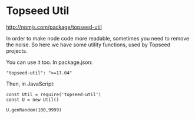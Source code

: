 # Topseed Util 

<http://npmjs.com/package/topseed-util>

In order to make node code more readable, sometimes you need to remove the noise.
So here we have some utility functions, used by Topseed projects. 

You can use it too. In package.json:

	"topseed-util": ">=17.04"

Then, in JavaScript:

	const Util = require('topseed-util')
	const U = new Util() 

	U.genRandom(100,9999)
